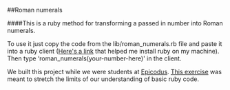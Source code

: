 ##Roman numerals

####This is a ruby method for transforming a passed in number into Roman numerals.

To use it just copy the code from the lib/roman_numerals.rb file and paste it into a ruby client ([Here's a link](http://www.learnhowtoprogram.com/lessons/installing-ruby) that helped me install ruby on my machine). Then type ‘roman_numerals(your-number-here)' in the client.

We built this project while we were students at [Epicodus](http://www.epicodus.com/). [This exercise](http://www.learnhowtoprogram.com/lessons/roman-numerals) was meant to stretch the limits of our understanding of basic ruby code.
